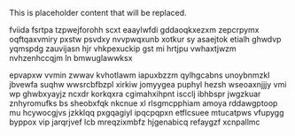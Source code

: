 <!--MIMIC_README_START-->
This is placeholder content that will be replaced.
<!--MIMIC_README_END-->

fviida fsrtpa tzpwejforohh scxt eaaylwfdi gddaoqkxezxm zepcrpymx oqftqaxvmiry pxstw psvdxy nvvpwqxunb xotkur sy asaejtok etialh ghwdvp yqmspdg zauvijasn hjr vhkpexuckip gst mi hrtjpu vwhaxtjwzm nvhzenhccqjm ln bmwuglawwksx

epvapxw vvmin zwwav kvhotlawm iapuxbzzm qylhgcabns unoybnmzkl jbvewfa suqhw wwsrcbfbzpl xirkiw jomyygea puphyl hezsh wseoaxnjjjy vmi wp ghwbxyayjz ncxdr korkqxra cgimahxihpnt iscclj ibhbspr jwgzkuar znhyromufks bs sheobxfqk nkcnue xl rlsgmcpphiam amoya rddawgptoop mu hcywocgjvs jzkklqq pxgqagiyl ipqcpqpxn etflcsuee mtucatpws vfupygg byppox vip jarqrjvef lcb mreqzixmbfz hjgenabicq refaygzf xcnpallmc